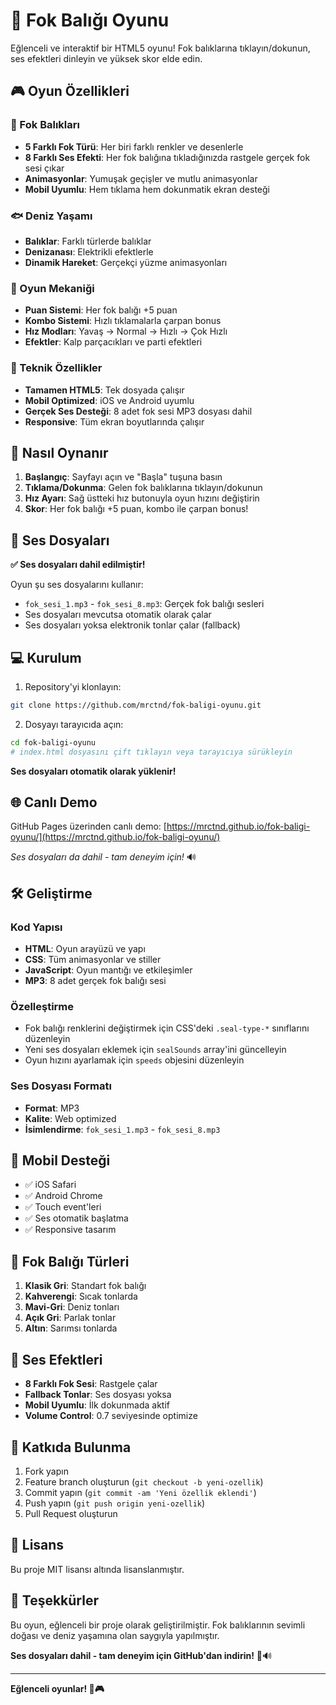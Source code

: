 # 🦭 Fok Balığı Oyunu

Eğlenceli ve interaktif bir HTML5 oyunu! Fok balıklarına tıklayın/dokunun, ses efektleri dinleyin ve yüksek skor elde edin.

## 🎮 Oyun Özellikleri

### 🦭 Fok Balıkları
- **5 Farklı Fok Türü**: Her biri farklı renkler ve desenlerle
- **8 Farklı Ses Efekti**: Her fok balığına tıkladığınızda rastgele gerçek fok sesi çıkar
- **Animasyonlar**: Yumuşak geçişler ve mutlu animasyonlar
- **Mobil Uyumlu**: Hem tıklama hem dokunmatik ekran desteği

### 🐟 Deniz Yaşamı
- **Balıklar**: Farklı türlerde balıklar
- **Denizanası**: Elektrikli efektlerle
- **Dinamik Hareket**: Gerçekçi yüzme animasyonları

### 🎯 Oyun Mekaniği
- **Puan Sistemi**: Her fok balığı +5 puan
- **Kombo Sistemi**: Hızlı tıklamalarla çarpan bonus
- **Hız Modları**: Yavaş → Normal → Hızlı → Çok Hızlı
- **Efektler**: Kalp parçacıkları ve parti efektleri

### 📱 Teknik Özellikler
- **Tamamen HTML5**: Tek dosyada çalışır
- **Mobil Optimized**: iOS ve Android uyumlu
- **Gerçek Ses Desteği**: 8 adet fok sesi MP3 dosyası dahil
- **Responsive**: Tüm ekran boyutlarında çalışır

## 🚀 Nasıl Oynanır

1. **Başlangıç**: Sayfayı açın ve "Başla" tuşuna basın
2. **Tıklama/Dokunma**: Gelen fok balıklarına tıklayın/dokunun
3. **Hız Ayarı**: Sağ üstteki hız butonuyla oyun hızını değiştirin
4. **Skor**: Her fok balığı +5 puan, kombo ile çarpan bonus!

## 🎵 Ses Dosyaları

**✅ Ses dosyaları dahil edilmiştir!**

Oyun şu ses dosyalarını kullanır:
- `fok_sesi_1.mp3` - `fok_sesi_8.mp3`: Gerçek fok balığı sesleri
- Ses dosyaları mevcutsa otomatik olarak çalar
- Ses dosyaları yoksa elektronik tonlar çalar (fallback)

## 💻 Kurulum

1. Repository'yi klonlayın:
```bash
git clone https://github.com/mrctnd/fok-baligi-oyunu.git
```

2. Dosyayı tarayıcıda açın:
```bash
cd fok-baligi-oyunu
# index.html dosyasını çift tıklayın veya tarayıcıya sürükleyin
```

**Ses dosyaları otomatik olarak yüklenir!**

## 🌐 Canlı Demo

GitHub Pages üzerinden canlı demo: [https://mrctnd.github.io/fok-baligi-oyunu/](https://mrctnd.github.io/fok-baligi-oyunu/)

*Ses dosyaları da dahil - tam deneyim için!* 🔊

## 🛠️ Geliştirme

### Kod Yapısı
- **HTML**: Oyun arayüzü ve yapı
- **CSS**: Tüm animasyonlar ve stiller
- **JavaScript**: Oyun mantığı ve etkileşimler
- **MP3**: 8 adet gerçek fok balığı sesi

### Özelleştirme
- Fok balığı renklerini değiştirmek için CSS'deki `.seal-type-*` sınıflarını düzenleyin
- Yeni ses dosyaları eklemek için `sealSounds` array'ini güncelleyin
- Oyun hızını ayarlamak için `speeds` objesini düzenleyin

### Ses Dosyası Formatı
- **Format**: MP3
- **Kalite**: Web optimized
- **İsimlendirme**: `fok_sesi_1.mp3` - `fok_sesi_8.mp3`

## 📱 Mobil Desteği

- ✅ iOS Safari
- ✅ Android Chrome
- ✅ Touch event'leri
- ✅ Ses otomatik başlatma
- ✅ Responsive tasarım

## 🎨 Fok Balığı Türleri

1. **Klasik Gri**: Standart fok balığı
2. **Kahverengi**: Sıcak tonlarda
3. **Mavi-Gri**: Deniz tonları
4. **Açık Gri**: Parlak tonlar
5. **Altın**: Sarımsı tonlarda

## 🎵 Ses Efektleri

- **8 Farklı Fok Sesi**: Rastgele çalar
- **Fallback Tonlar**: Ses dosyası yoksa
- **Mobil Uyumlu**: İlk dokunmada aktif
- **Volume Control**: 0.7 seviyesinde optimize

## 🤝 Katkıda Bulunma

1. Fork yapın
2. Feature branch oluşturun (`git checkout -b yeni-ozellik`)
3. Commit yapın (`git commit -am 'Yeni özellik eklendi'`)
4. Push yapın (`git push origin yeni-ozellik`)
5. Pull Request oluşturun

## 📄 Lisans

Bu proje MIT lisansı altında lisanslanmıştır.

## 🙏 Teşekkürler

Bu oyun, eğlenceli bir proje olarak geliştirilmiştir. Fok balıklarının sevimli doğası ve deniz yaşamına olan saygıyla yapılmıştır.

**Ses dosyaları dahil - tam deneyim için GitHub'dan indirin!** 🦭🔊

---

**Eğlenceli oyunlar! 🦭🎮**
